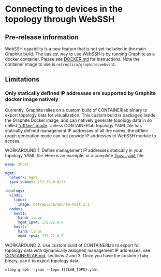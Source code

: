 # Connecting to devices in the topology through WebSSH

## Pre-release information

WebSSH capability is a new feature that is not yet included in the main Graphite build. The easiest way to use WebSSH is by running Graphite as a docker container. Please see [DOCKER.md](/docs/DOCKER.md) for instructions. Note the container image to use is `netreplica/graphite:webssh2`.

## Limitations

### Only statically defined IP addresses are supported by Graphite docker image natively

Currently, Graphite relies on a custom build of CONTAINERlab binary to export topology data for visualization. This custom build is packaged inside the Graphite Docker image, and can natively generate topology data in so called ["offline" mode](https://containerlab.dev/cmd/graph/#online-vs-offline-graphing). Unless CONTAINERlab topology YAML file has statically defined management IP addresses of all the nodes, the offline graph generation mode can not provide IP addresses to WebSSH module to access.

WORKAROUND 1. Define management IP addresses statically in your topology YAML file. Here is an example, or a complete [`2host.yaml`](/examples/2host.yaml) file:

```Yaml
name: 2host

mgmt:
  network: mgmt
  ipv4_subnet: 172.22.0.0/24

topology:
  kinds:
    linux:
      image: netreplica/ubuntu-host:1.1
  nodes:
    host1:
      kind: linux
      mgmt_ipv4: 172.22.0.6
    host2:
      kind: linux
      mgmt_ipv4: 172.22.0.7
````

WORKAROUND 2. Use custom build of CONTAINERlab to export full topology data with dynamically assigned management IP addresses, see [CONTAINERLAB.md](/docs/CONTAINERLAB.md#pre-requisites), sections 2 and 3. Once you have the custom `clabg` binary, use it to export topology data:

```Shell
clabg graph --json --topo ${CLAB_TOPO}.yaml
````
